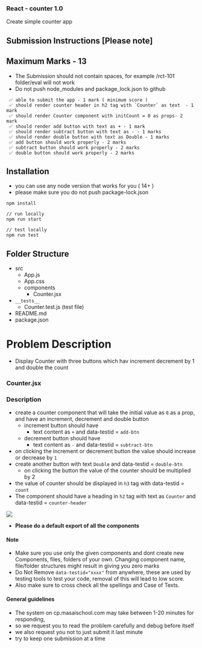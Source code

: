 ### React - counter 1.0

Create simple counter app

## Submission Instructions [Please note]

## Maximum Marks - 13

- The Submission should not contain spaces, for example /rct-101 folder/eval will not work
- Do not push node_modules and package_lock.json to github

```
 ✅ able to submit the app - 1 mark ( minimum score )
 ✅ should render counter header in h2 tag with `Counter` as text  - 1 mark
 ✅ should render Counter component with initCount = 0 as props- 2 mark
 ✅ should render add button with text as + - 1 mark
 ✅ should render subtract button with text as - - 1 marks
 ✅ should render double button with text as Double - 1 marks
 ✅ add button should work properly - 2 marks
 ✅ subtract button should work properly - 2 marks
 ✅ double button should work properly - 2 marks

```

## Installation

- you can use any node version that works for you ( 14+ )
- please make sure you do not push package-lock.json

```
npm install

// run locally
npm run start

// test locally
npm run test

```

## Folder Structure

- src
  - App.js
  - App.css
  - components
    - Counter.jsx
- `__tests__`
  - Counter.test.js (test file)
- README.md
- package.json

# Problem Description

- Display Counter with three buttons which hav increment decrement by 1 and double the count

### Counter.jsx

### Description

- create a counter component that will take the initial value as `0` as a prop, and have an increment, decrement and double button
  - increment button should have
    - text content as `+` and data-testid = `add-btn`
  - decrement button should have
    - text content as `-` and data-testid = `subtract-btn`
- on clicking the increment or decrement button the value should increase or decrease by `1`
- create another button with text `Double` and data-testid = `double-btn`
  - on clicking the button the value of the counter should be multiplied by 2
- the value of counter should be displayed in `h3` tag with data-testid = `count`
- The component should have a heading in `h2` tag with text as `Counter` and data-testid = `counter-header`

![](https://i.imgur.com/uWGZH7H.png)

- **Please do a default export of all the components**

#### **Note**

- Make sure you use only the given components and dont create new Components, files, folders of your own. Changing component name, file/folder structures might result in giving you zero marks
- Do Not Remove `data-testid="xxxx"` from anywhere, these are used by testing tools to test your code, removal of this will lead to low score.
- Also make sure to cross check all the spellings and Case of Texts.

#### General guidelines

- The system on cp.masaischool.com may take between 1-20 minutes for responding,
- so we request you to read the problem carefully and debug before itself
- we also request you not to just submit it last minute
- try to keep one submission at a time
